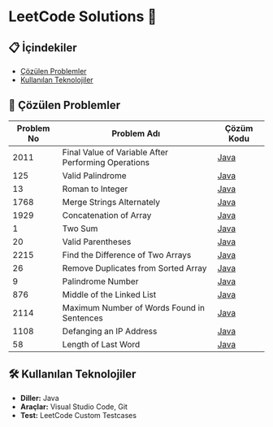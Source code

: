 # LeetCode Solutions 🚀

## 📋 İçindekiler
- [Çözülen Problemler](#-çözülen-problemler)
- [Kullanılan Teknolojiler](#-kullanılan-teknolojiler)

## 🧩 Çözülen Problemler

| Problem No | Problem Adı                                        | Çözüm Kodu                                                               | 
|------------|----------------------------------------------------|--------------------------------------------------------------------------|
| 2011       | Final Value of Variable After Performing Operations| [Java](leetcode/2011_FinalValueofVariableAfterPerformingOperations.java) |
| 125        | Valid Palindrome                                   | [Java](leetcode/125_ValidPalindrome.java)                                |
| 13         | Roman to Integer                                   | [Java](leetcode/13_RomantoInteger.java)                                  |
| 1768       | Merge Strings Alternately                          | [Java](leetcode/1768_MergeStringsAlternately.java)                       |
| 1929       | Concatenation of Array                             | [Java](leetcode/1929_ConcatenationofArray.java)                          |
| 1          | Two Sum                                            | [Java](leetcode/1_TwoSum.java)                                           |
| 20         | Valid Parentheses                                  | [Java](leetcode/20_ValidParentheses.java)                                |
| 2215       | Find the Difference of Two Arrays                  | [Java](leetcode/2215_FindtheDifferenceofTwoArrays.java)                  |
| 26         | Remove Duplicates from Sorted Array                | [Java](leetcode/26_RemoveDuplicatesfromSortedArray.java)                 |
| 9          | Palindrome Number                                  | [Java](leetcode/9_PalindromeNumber.java)                                 |
| 876        | Middle of the Linked List                          | [Java](leetcode/876_MiddleoftheLinkedList.java)                          |
| 2114       | Maximum Number of Words Found in Sentences         | [Java](leetcode/2114_MaximumNumberofWordsFoundinSentences.java)          |
| 1108       | Defanging an IP Address                            | [Java](leetcode/1108_DefanginganIPAddress.java)                          |
| 58         | Length of Last Word                                | [Java](leetcode/58_LengthofLastWord.java)                                |
## 🛠️ Kullanılan Teknolojiler
- **Diller:** Java
- **Araçlar:** Visual Studio Code, Git
- **Test:** LeetCode Custom Testcases